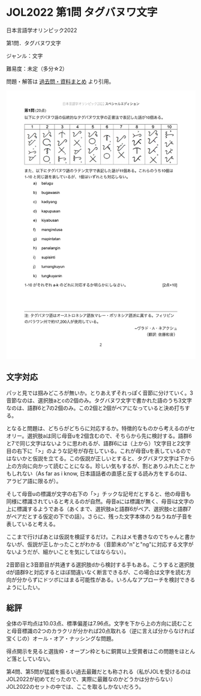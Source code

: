 # JOL2022 第1問 タグバヌワ文字

日本言語学オリンピック2022

第1問．タグバヌワ文字

ジャンル：文字

難易度：未定（多分☆2）

問題・解答は
[過去問・資料まとめ](https://iolingjapan.org/preparation/)
より引用。

![image](./problem.jpg)


## 文字対応

パッと見では掴みどころが無いか。とりあえずそれっぽく音節に分けていく。3音節なのは、選択肢aとcの2個のみ。タグバヌワ文字で書かれた語のうち3文字なのは、語群6と7の2個のみ。この2個と2個がペアになっていると決め打ちする。

となると問題は、どちらがどちらに対応するか。特徴的なものから考えるのがセオリー。選択肢aは同じ母音uを2個含むので、そちらから先に検討する。語群6と7で同じ文字はないように思われるが、語群6には（上から）1文字目と2文字目の右下に「>」のような記号が存在している。これが母音uを表しているのではないかと仮説を立てる。この仮説が正しいとすると、タグバヌワ文字は下から上の方向に向かって読むことになる。珍しい気もするが、割とありふれたことかもしれない（As far as i know, 日本語話者の直感と反する読み方をするのは、アラビア語に限るが）。

そして母音uの標識が文字の右下の「>」チックな記号だとすると、他の母音も同様に標識されていると考えるのが自然。母音aには標識が無く、母音iは文字の上に標識するようである（あくまで、選択肢aと語群6がペア、選択肢cと語群7がペアだとする仮定の下での話）。さらに、残った文字本体のうねうねが子音を表していると考える。

ここまで行けばあとは仮説を検証するだけ。これはメモ書きなのでちゃんと書かないが、仮説が正しかったことがわかる（音節末の"n"と"ng"に対応する文字がないようだが、細かいことを気にしてはならない）。


2音節目と3音節目が共通する選択肢dから検討する手もある。こうすると選択肢dが語群9と対応するとほぼ間違いなく断言できるが、この場合は文字を読む方向が分からずにドツボにはまる可能性がある。いろんなアプローチを検討できるようにしたい。


## 総評

全体の平均点は10.03点、標準偏差は7.96点。文字を下から上の方向に読むことと母音標識の2つのカラクリが分かれば20点取れる（逆に言えば分からなければ宝くじの）オール・オア・ナッシングな問題。

得点開示を見ると選抜枠・オープン枠ともに銅賞以上受賞者はこの問題をほとんど落としていない。

第4問、第5問が猛威を振るい過去最難だとも称される（私がJOLを受けるのはJOL2022が初めてだったので、実際に最難なのかどうかは分からない）JOL2022のセットの中では、ここを取るしかないだろう。
